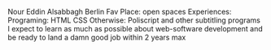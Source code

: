 Nour Eddin Alsabbagh
Berlin
Fav Place: open spaces
Experiences: Programing: HTML CSS Otherwise: Poliscript and other subtitling programs
I expect to learn as much as possible about web-software development and be ready to land a damn good job within 2 years max